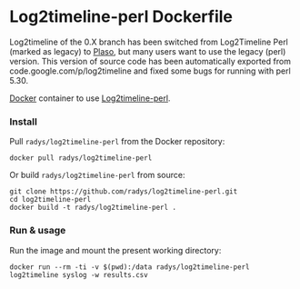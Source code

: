 # Log2timeline-perl Dockerfile

Log2timeline of the 0.X branch has been switched from Log2Timeline Perl (marked as legacy) to [Plaso](https://github.com/log2timeline/plaso), but many users want to use the legacy (perl) version. This version of source code has been automatically exported from code.google.com/p/log2timeline and fixed some bugs for running with perl 5.30. 


[Docker](http://docker.com) container to use [Log2timeline-perl](https://code.google.com/archive/p/log2timeline).

### Install

Pull `radys/log2timeline-perl` from the Docker repository:

    docker pull radys/log2timeline-perl 


Or build `radys/log2timeline-perl` from source:

    git clone https://github.com/radys/log2timeline-perl.git 
    cd log2timeline-perl
    docker build -t radys/log2timeline-perl .

### Run & usage

Run the image and mount the present working directory:

    docker run --rm -ti -v $(pwd):/data radys/log2timeline-perl log2timeline syslog -w results.csv

